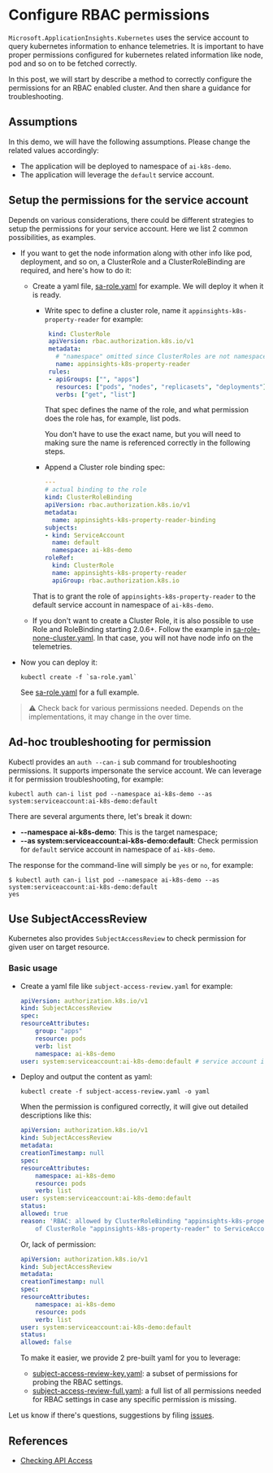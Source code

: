 # Configure RBAC permissions

`Microsoft.ApplicationInsights.Kubernetes` uses the service account to query kubernetes information to enhance telemetries. It is important to have proper permissions configured for kubernetes related information like node, pod and so on to be fetched correctly.

In this post, we will start by describe a method to correctly configure the permissions for an RBAC enabled cluster. And then share a guidance for troubleshooting.

## Assumptions

In this demo, we will have the following assumptions. Please change the related values accordingly:

* The application will be deployed to namespace of `ai-k8s-demo`.
* The application will leverage the `default` service account.

## Setup the permissions for the service account

Depends on various considerations, there could be different strategies to setup the permissions for your service account. Here we list 2 common possibilities, as examples.

* If you want to get the node information along with other info like pod, deployment, and so on, a ClusterRole and a ClusterRoleBinding are required, and here's how to do it:

  * Create a yaml file, [sa-role.yaml](./sa-role.yaml) for example. We will deploy it when it is ready.

      * Write spec to define a cluster role, name it `appinsights-k8s-property-reader` for example:
   
          ```yaml
           kind: ClusterRole
           apiVersion: rbac.authorization.k8s.io/v1
           metadata:
             # "namespace" omitted since ClusterRoles are not namespaced
             name: appinsights-k8s-property-reader
           rules:
           - apiGroups: ["", "apps"]
             resources: ["pods", "nodes", "replicasets", "deployments"]
             verbs: ["get", "list"]
          ```
          That spec defines the name of the role, and what permission does the role has, for example, list pods.

          You don't have to use the exact name, but you will need to making sure the name is referenced correctly in the following steps.

      * Append a Cluster role binding spec:

          ```yaml
          ---
          # actual binding to the role
          kind: ClusterRoleBinding
          apiVersion: rbac.authorization.k8s.io/v1
          metadata:
            name: appinsights-k8s-property-reader-binding
          subjects:
          - kind: ServiceAccount
            name: default
            namespace: ai-k8s-demo
          roleRef:
            kind: ClusterRole
            name: appinsights-k8s-property-reader
            apiGroup: rbac.authorization.k8s.io
          ```

      That is to grant the role of `appinsights-k8s-property-reader` to the default service account in namespace of `ai-k8s-demo`.

  * If you don't want to create a Cluster Role, it is also possible to use Role and RoleBinding starting 2.0.6+. Follow the example in [sa-role-none-cluster.yaml](./sa-role-none-cluster.yaml). In that case, you will not have node info on the telemetries.

* Now you can deploy it:

    ```shell
    kubectl create -f `sa-role.yaml`
    ```
    See [sa-role.yaml](sa-role.yaml) for a full example.

> :warning: Check back for various permissions needed. Depends on the implementations, it may change in the over time.

## Ad-hoc troubleshooting for permission

Kubectl provides an `auth --can-i` sub command for troubleshooting permissions. It supports impersonate the service account. We can leverage it for permission troubleshooting, for example:

```shell
kubectl auth can-i list pod --namespace ai-k8s-demo --as system:serviceaccount:ai-k8s-demo:default
```

There are several arguments there, let's break it down:

* **--namespace ai-k8s-demo**: This is the target namespace;
* **--as system:serviceaccount:ai-k8s-demo:default**: Check permission for `default` service account in namespace of `ai-k8s-demo`.

The response for the command-line will simply be `yes` or `no`, for example:

```shell
$ kubectl auth can-i list pod --namespace ai-k8s-demo --as system:serviceaccount:ai-k8s-demo:default
yes
```

## Use SubjectAccessReview

Kubernetes also provides `SubjectAccessReview` to check permission for given user on target resource.

### Basic usage

* Create a yaml file like `subject-access-review.yaml` for example:

    ```yaml
    apiVersion: authorization.k8s.io/v1
    kind: SubjectAccessReview
    spec:
    resourceAttributes:
        group: "apps"
        resource: pods
        verb: list
        namespace: ai-k8s-demo
    user: system:serviceaccount:ai-k8s-demo:default # service account in default namespace and named default
    ```
* Deploy and output the content as yaml:

    ```shell
    kubectl create -f subject-access-review.yaml -o yaml
    ```
    When the permission is configured correctly, it will give out detailed descriptions like this:

    ```yaml
    apiVersion: authorization.k8s.io/v1
    kind: SubjectAccessReview
    metadata:
    creationTimestamp: null
    spec:
    resourceAttributes:
        namespace: ai-k8s-demo
        resource: pods
        verb: list
    user: system:serviceaccount:ai-k8s-demo:default
    status:
    allowed: true
    reason: 'RBAC: allowed by ClusterRoleBinding "appinsights-k8s-property-reader-binding"
        of ClusterRole "appinsights-k8s-property-reader" to ServiceAccount "ai-k8s-demo/default"'
    ```

    Or, lack of permission:
    
    ```yaml
    apiVersion: authorization.k8s.io/v1
    kind: SubjectAccessReview
    metadata:
    creationTimestamp: null
    spec:
    resourceAttributes:
        namespace: ai-k8s-demo
        resource: pods
        verb: list
    user: system:serviceaccount:ai-k8s-demo:default
    status:
    allowed: false
    ```

    To make it easier, we provide 2 pre-built yaml for you to leverage:

    * [subject-access-review-key.yaml](./subject-access-review-key.yaml): a subset of permissions for probing the RBAC settings.
    * [subject-access-review-full.yaml](./subject-access-review-full.yaml): a full list of all permissions needed for RBAC settings in case any specific permission is missing.

Let us know if there's questions, suggestions by filing [issues](https://github.com/microsoft/ApplicationInsights-Kubernetes/issues).

## References

* [Checking API Access](https://kubernetes.io/docs/reference/access-authn-authz/authorization/#checking-api-access)
